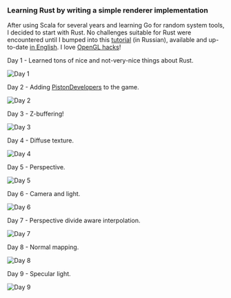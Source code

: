 ### Learning Rust by writing a simple renderer implementation

After using Scala for several years and learning Go for random system tools, I decided to start with Rust. No challenges suitable for Rust were encountered until I bumped into this [tutorial](http://habrahabr.ru/post/248153/) (in Russian), available and up-to-date [in English](https://github.com/ssloy/tinyrenderer/wiki). I love [OpenGL hacks](http://idea.hosting.lv/a/gfx/quakeshots.html)!

Day 1 - Learned tons of nice and not-very-nice things about Rust.

![Day 1](renders/day1.png)

Day 2 - Adding [PistonDevelopers](https://github.com/PistonDevelopers/) to the game.

![Day 2](renders/day2.png)

Day 3 - Z-buffering!

![Day 3](renders/day3.png)

Day 4 - Diffuse texture.

![Day 4](renders/day4.png)

Day 5 - Perspective.

![Day 5](renders/day5.png)

Day 6 - Camera and light.

![Day 6](renders/day6.png)

Day 7 - Perspective divide aware interpolation.

![Day 7](renders/day7.png)

Day 8 - Normal mapping.

![Day 8](renders/day8.png)

Day 9 - Specular light.

![Day 9](renders/day9.png)
